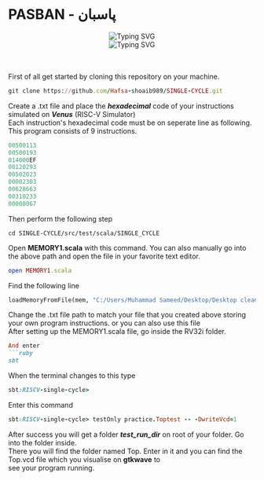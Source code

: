 <div ><h1> PASBAN - پاسبان</h1>
  
<div align='center'><img src="https://readme-typing-svg.demolab.com?font=Arial&size=22&pause=1000&color=8510d8&multiline=true&width=435&lines=RISC-V+Single+Cycle+Core" alt="Typing SVG" /><br>
<img align='center' src="https://readme-typing-svg.demolab.com?font=Arial&size=18&pause=1000&color=8510d8&multiline=true&width=435&lines=Designed+by+HAFSA+SHOAIB" alt="Typing SVG" />
</div>
<br><br>
  
First of all get started by cloning this repository on your machine.

```ruby
git clone https://github.com/Hafsa-shoaib989/SINGLE-CYCLE.git
```

Create a .txt file and place the ***hexadecimal*** code of your instructions simulated on ***Venus*** (RISC-V Simulator)\
Each instruction's hexadecimal code must be on seperate line as following. This program consists of 9 instructions.

```ruby
00500113
00500193
014000EF
00120293
00502023
00002303
00628663
00310233
00008067
```
Then perform the following step
```
cd SINGLE-CYCLE/src/test/scala/SINGLE_CYCLE
```
Open **MEMORY1.scala** with this command. You can also manually go into the above path and open the file in your favorite text editor.
```ruby
open MEMORY1.scala
```
Find the following line
``` python
loadMemoryFromFile(mem, "C:/Users/Muhammad Sameed/Desktop/Desktop clean/Hafsa/Merl/sample.txt")
```
Change the .txt file path to match your file that you created above storing your own program instructions. or you can also use this file\
After setting up the MEMORY1.scala file, go inside the RV32i folder.
```ruby
And enter
```ruby
sbt
```
When the terminal changes to this type
```ruby
sbt:RISCV-single-cycle>
```
Enter this command
```ruby
sbt:RISCV-single-cycle> testOnly practice.Toptest -- -DwriteVcd=1
```

After success you will get a folder ***test_run_dir*** on root of your folder. Go into the folder inside.\
There you will find the folder named Top. Enter in it and you can find the Top.vcd file which you visualise on **gtkwave** to\
see your program running.
